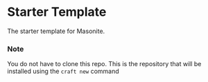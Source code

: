 # Starter Template

The starter template for Masonite.

### Note

You do not have to clone this repo. This is the repository that will be installed using the `craft new` command